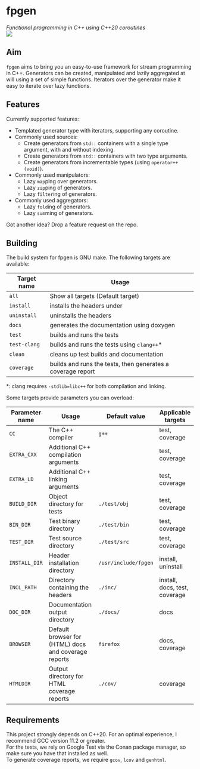 # fpgen
*Functional programming in C++ using C++20 coroutines*  
![](https://img.shields.io/badge/test_coverage-98.4%25-brightgreen)


## Aim
`fpgen` aims to bring you an easy-to-use framework for stream programming in C++. Generators can be created, manipulated and lazily aggregated at will using a set of simple functions. Iterators over the generator make it easy to iterate over lazy functions.

## Features
Currently supported features:
 - Templated generator type with iterators, supporting any coroutine.
 - Commonly used sources:
   - Create generators from `std::` containers with a single type argument, with and without indexing.
   - Create generators from `std::` containers with two type arguments.
   - Create generators from incrementable types (using `operator++(void)`).
 - Commonly used manipulators:
   - Lazy `map`ping over generators.
   - Lazy `zip`ping of generators.
   - Lazy `filter`ing of generators.
 - Commonly used aggregators:
   - Lazy `fold`ing of generators.
   - Lazy `sum`ming of generators.

Got another idea? Drop a feature request on the repo.

## Building
The build system for fpgen is GNU make. The following targets are available:

 Target name | Usage
 --- | ---
 `all` | Show all targets (Default target)
 `install` | installs the headers under
 `uninstall` | uninstalls the headers
 `docs` | generates the documentation using doxygen
 `test` | builds and runs the tests
 `test-clang` | builds and runs the tests using `clang++`*
 `clean` | cleans up test builds and documentation
 `coverage` | builds and runs the tests, then generates a coverage report

*: clang requires `-stdlib=libc++` for both compilation and linking.

Some targets provide parameters you can overload:

 Parameter name | Usage | Default value | Applicable targets
 --- | --- | --- | ---
 `CC` | The C++ compiler | `g++` | test, coverage
 `EXTRA_CXX` | Additional C++ compilation arguments |  | test, coverage
 `EXTRA_LD` | Additional C++ linking arguments |  | test, coverage
 `BUILD_DIR` | Object directory for tests | `./test/obj` | test, coverage
 `BIN_DIR` | Test binary directory | `./test/bin` | test, coverage
 `TEST_DIR` | Test source directory | `./test/src` | test, coverage
 `INSTALL_DIR` | Header installation directory | `/usr/include/fpgen` | install, uninstall
 `INCL_PATH` | Directory containing the headers | `./inc/` | install, docs, test, coverage
 `DOC_DIR` | Documentation output directory | `./docs/` | docs
 `BROWSER` | Default browser for (HTML) docs and coverage reports | `firefox` | docs, coverage
 `HTMLDIR` | Output directory for HTML coverage reports | `./cov/` | coverage

## Requirements
This project strongly depends on C++20. For an optimal experience, I recommend GCC version 11.2 or greater.  
For the tests, we rely on Google Test via the Conan package manager, so make sure you have that installed as well.  
To generate coverage reports, we require `gcov`, `lcov` and `genhtml`.
